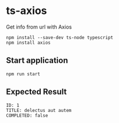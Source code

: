 # ts-axios
Get info from url with Axios

```console
npm install --save-dev ts-node typescript
npm install axios
```

## Start application
```console
npm run start
```

## Expected Result
```console
ID: 1
TITLE: delectus aut autem
COMPLETED: false
```
